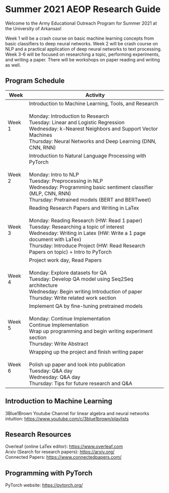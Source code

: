 # Summer 2021 AEOP Research Guide
Welcome to the Army Educational Outreach Program for Summer 2021 at the University of Arkansas!

Week 1 will be a crash course on basic machine learning concepts from basic classifiers to deep neural networks. Week 2 will be crash course on NLP and a practical application of deep neural networks to text processing. Week 3-6 will be focused on researching a topic, performing experiments, and writing a paper. There will be workshops on paper reading and writing as well. 

## Program Schedule
| Week  | Activity |
| ------------- | ------------- |
| Week 1  | Introduction to Machine Learning, Tools, and Research <br><br> Monday: Introduction to Research <br> Tuesday: Linear and Logistic Regression <br> Wednesday: k-Nearest Neighbors and Support Vector Machines <br> Thursday: Neural Networks and Deep Learning (DNN, CNN, RNN)|
| Week 2 | Introduction to Natural Language Processing with PyTorch <br><br> Monday: Intro to NLP <br> Tuesday: Preprocessing in NLP <br> Wednesday: Programming basic sentiment classifier (MLP, CNN, RNN) <br> Thursday: Pretrained models (BERT and BERTweet) |
| Week 3 | Reading Research Papers and Writing in LaTex <br><br> Monday: Reading Research (HW: Read 1 paper) <br> Tuesday: Researching a topic of interest <br> Wednesday: Writing in Latex (HW: Write a 1 page document with LaTex) <br> Thursday: Introduce Project (HW: Read Research Papers on topic) + Intro to PyTorch|
| Week 4 | Project work day, Read Papers <br><br> Monday: Explore datasets for QA <br> Tuesday: Develop QA model using Seq2Seq architecture <br> Wednesday: Begin writing Introduction of paper <br> Thursday: Write related work section |
| Week 5 | Implement QA by fine-tuning pretrained models <br><br> Monday: Continue Implementation <br> Continue Implementation <br> Wrap up programming and begin writing experiment section <br> Thursday: Write Abstract |
| Week 6 | Wrapping up the project and finish writing paper <br><br> Polish up paper and look into publication <br> Tuesday: Q&A day <br> Wednesday: Q&A day <br> Thursday: Tips for future research and Q&A |



## Introduction to Machine Learning
3Blue1Brown Youtube Channel for linear algebra and neural networks intuition: https://www.youtube.com/c/3blue1brown/playlists


## Research Resources
Overleaf (online LaTex editor): https://www.overleaf.com <br>
Arxiv (Search for research papers): https://arxiv.org/ <br>
Connected Papers: https://www.connectedpapers.com/


## Programming with PyTorch
PyTorch website: https://pytorch.org/

